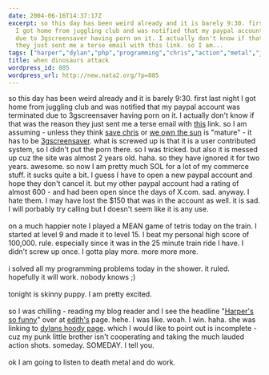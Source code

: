 ```yaml
---
date: 2004-06-16T14:37:17Z
excerpt: so this day has been weird already and it is barely 9:30. first last night
  I got home from juggling club and was notified that my paypal account was terminated
  due to 3gscreensaver having porn on it. I actually don't know if that was the reason
  they just sent me a terse email with this link. so I am...
tags: ["harper","dylan","php","programming","chris","action","metal","juggling","porn","screensaver","weownthesun"]
title: when dinosaurs attack
wordpress_id: 885
wordpress_url: http://new.nata2.org/?p=885
---
```


so this day has been weird already and it is barely 9:30. first last night I got home from juggling club and was notified that my paypal account was terminated due to 3gscreensaver having porn on it. I actually don't know if that was the reason they just sent me a terse email with <a href="http://www.paypal.com/cgi-bin/webscr?cmd=p/gen/ua/use/index_frame-outside&ed=mature">this</a> link. so I am assuming - unless they think <a href="http://www.savechrisfromprison.com">save chris</a> or <a href="http://www.weownthesun.com">we own the sun</a> is "mature" - it has to be <a href="http://www.3gscreensaver.com">3gscreensaver</a>. what is screwed up is that it is a user contributed system, so I didn't put the porn there. so I was tricked. but also it is messed up cuz the site was almost 2 years old. haha. so they have ignored it for two years. awesome. so now I am pretty much SOL for a lot of my commerce stuff. it sucks quite a bit. I guess I have to open a new paypal account and hope they don't cancel it. but my other paypal account had a rating of almost 600 - and had been open since the days of X.com. sad. anyway. I hate them. I may have lost the $150 that was in the account as well. it is sad. I will porbably try calling but I doesn't seem like it is any use. <br/><br/>on a much happier note I played a MEAN game of tetris today on the train. I started at level 9 and made it to level 15. I beat my personal high score of 100,000. rule. especially since it was in the 25 minute train ride I have. I didn't screw up once. I gotta play more. more more more. <br/><br/>i solved all my programming problems today in the shower. it ruled. hopefully it will work. nobody knows ;) <br/><br/>tonight is skinny puppy. I am pretty excited. <br/><br/>so I was chilling - reading my blog reader and I see the headline "<a href="http://www.edithfrost.com/index.php/weblog/harpers_so_funny/">Harper's so funny</a>" over at <a href="http://www.edithfrost.com/">edith's</a> page. hehe. I was like. woah. I win. haha. she was linking to <a href="http://www.dopeman.org/dylanhoody/">dylans hoody page</a>.  which I would like to point out is incomplete - cuz my punk little brother isn't cooperating and taking the much lauded action shots. someday. SOMEDAY. I tell you. <br/><br/>ok I am going to listen to death metal and do work. 
